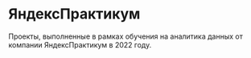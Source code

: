 # ЯндексПрактикум
Проекты, выполненные в рамках обучения на аналитика данных от компании ЯндексПрактикум в 2022 году.
